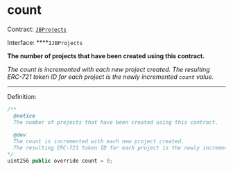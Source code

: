 # count

Contract: [`JBProjects`](../)

Interface: ****`IJBProjects`

**The number of projects that have been created using this contract.** 

_The count is incremented with each new project created. The resulting ERC-721 token ID for each project is the newly incremented `count` value._  
****  
Definition:

```javascript
/** 
  @notice 
  The number of projects that have been created using this contract.
  
  @dev
  The count is incremented with each new project created. 
  The resulting ERC-721 token ID for each project is the newly incremented count value.
*/ 
uint256 public override count = 0;
```

